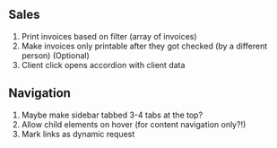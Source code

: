 ## Sales
1. Print invoices based on filter (array of invoices)
2. Make invoices only printable after they got checked (by a different person) (Optional)
3. Client click opens accordion with client data

## Navigation
1. Maybe make sidebar tabbed 3-4 tabs at the top?
2. Allow child elements on hover (for content navigation only?!)
3. Mark links as dynamic request

